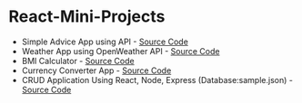 # React-Mini-Projects

- Simple Advice App using API - [Source Code](Advice-App)
- Weather App using OpenWeather API - [Source Code](Weather-App)
- BMI Calculator - [Source Code](BMI-Calculator)
- Currency Converter App - [Source Code](Currency-Converter-App)
- CRUD Application Using React, Node, Express (Database:sample.json) - [Source Code](CRUD)

